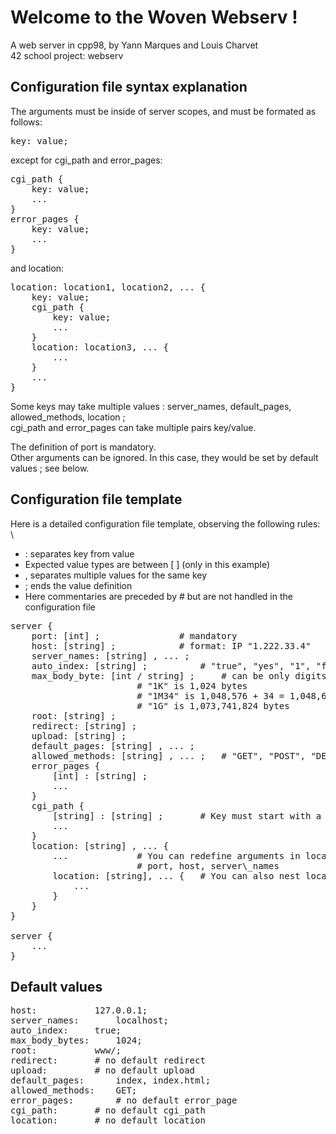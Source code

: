 # Welcome to the Woven Webserv !

A web server in cpp98, by Yann Marques and Louis Charvet \
42 school project: webserv

## Configuration file syntax explanation
The arguments must be inside of server scopes, and must be formated as follows:
<pre>key: value;
</pre>except for cgi_path and error_pages:
<pre>cgi_path {
	key: value;
	...
}
error_pages {
	key: value;
	...
}
</pre>and location:
<pre>location: location1, location2, ... {
	key: value;
	cgi_path {
		key: value;
		...
	}
	location: location3, ... {
		...
	}
	...
}
</pre>
Some keys may take multiple values : server_names, default_pages, allowed_methods, location ; \
cgi_path and error_pages can take multiple pairs key/value.

The definition of port is mandatory. \
Other arguments can be ignored. In this case, they would be set by default values ; see below.

## Configuration file template

Here is a detailed configuration file template, observing the following rules: \
+ : separates key from value
+ Expected value types are between [ ] (only in this example)
+ , separates multiple values for the same key
+ ; ends the value definition
+ Here commentaries are preceded by # but are not handled in the configuration file
<pre>
server {
	port: [int] ;				# mandatory
	host: [string] ;			# format: IP "1.222.33.4"
	server_names: [string] , ... ;
	auto_index: [string] ;			# "true", "yes", "1", "false", "no", "0" allowed
	max_body_byte: [int / string] ;		# can be only digits, or contain M, K, G
						# "1K" is 1,024 bytes
						# "1M34" is 1,048,576 + 34 = 1,048,610 bytes
						# "1G" is 1,073,741,824 bytes
	root: [string] ;
	redirect: [string] ;
	upload: [string] ;
	default_pages: [string] , ... ;
	allowed_methods: [string] , ... ;	# "GET", "POST", "DELETE"
	error_pages {
		[int] : [string] ;
		...
	}
	cgi_path {
		[string] : [string] ;		# Key must start with a .
		...
	}
	location: [string] , ... {
		...				# You can redefine arguments in location, except:
						# port, host, server\_names
		location: [string], ... {	# You can also nest locations
			...
		}
	}
}

server {
	...
}
</pre>
## Default values
<pre>
host:			127.0.0.1; 
server_names:		localhost; 
auto_index:		true; 
max_body_bytes:		1024; 
root:			www/; 
redirect:		# no default redirect
upload:			# no default upload
default_pages:		index, index.html; 
allowed_methods:	GET; 
error_pages:		# no default error_page
cgi_path:		# no default cgi_path
location:		# no default location
</pre>